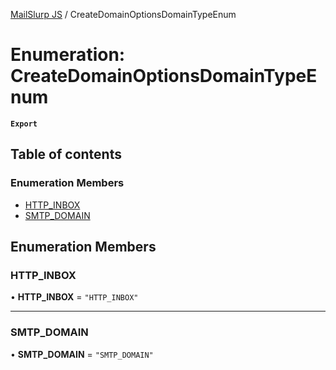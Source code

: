 [MailSlurp JS](../README.md) / CreateDomainOptionsDomainTypeEnum

# Enumeration: CreateDomainOptionsDomainTypeEnum

**`Export`**

## Table of contents

### Enumeration Members

- [HTTP\_INBOX](CreateDomainOptionsDomainTypeEnum.md#http_inbox)
- [SMTP\_DOMAIN](CreateDomainOptionsDomainTypeEnum.md#smtp_domain)

## Enumeration Members

### HTTP\_INBOX

• **HTTP\_INBOX** = ``"HTTP_INBOX"``

___

### SMTP\_DOMAIN

• **SMTP\_DOMAIN** = ``"SMTP_DOMAIN"``
